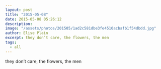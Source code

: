 ```yaml
---
layout: post
title: "2015-05-08"
date: 2015-05-08 05:26:12
description: 
image: "/assets/photos/201505/1ad2c581dbe3fe4510acbafb1f54dbdd.jpg"
author: Elise Plain
excerpt: they don’t care, the flowers, the men
tags: 
  - all
---
```


they don’t care, the flowers, the men
<p></p>
